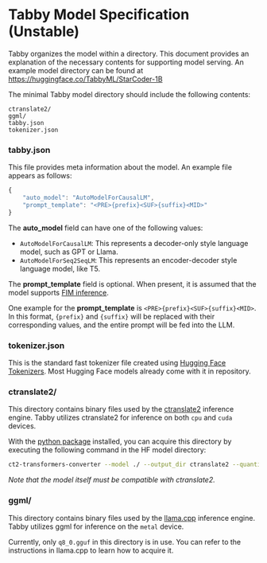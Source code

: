 # Tabby Model Specification (Unstable)

Tabby organizes the model within a directory. This document provides an explanation of the necessary contents for supporting model serving. An example model directory can be found at https://huggingface.co/TabbyML/StarCoder-1B

The minimal Tabby model directory should include the following contents:

```
ctranslate2/
ggml/
tabby.json
tokenizer.json
```

### tabby.json

This file provides meta information about the model. An example file appears as follows:

```js
{
    "auto_model": "AutoModelForCausalLM",
    "prompt_template": "<PRE>{prefix}<SUF>{suffix}<MID>"
}
```

The **auto_model** field can have one of the following values:
- `AutoModelForCausalLM`: This represents a decoder-only style language model, such as GPT or Llama.
- `AutoModelForSeq2SeqLM`: This represents an encoder-decoder style language model, like T5.

The **prompt_template** field is optional. When present, it is assumed that the model supports [FIM inference](https://arxiv.org/abs/2207.14255).

One example for the **prompt_template** is `<PRE>{prefix}<SUF>{suffix}<MID>`. In this format, `{prefix}` and `{suffix}` will be replaced with their corresponding values, and the entire prompt will be fed into the LLM.

### tokenizer.json
This is the standard fast tokenizer file created using [Hugging Face Tokenizers](https://github.com/huggingface/tokenizers). Most Hugging Face models already come with it in repository.

### ctranslate2/
This directory contains binary files used by the [ctranslate2](https://github.com/OpenNMT/CTranslate2) inference engine. Tabby utilizes ctranslate2 for inference on both `cpu` and `cuda` devices.

With the [python package](https://pypi.org/project/ctranslate2) installed, you can acquire this directory by executing the following command in the HF model directory:

```bash
ct2-transformers-converter --model ./ --output_dir ctranslate2 --quantization=float16
```

*Note that the model itself must be compatible with ctranslate2.*

### ggml/
This directory contains binary files used by the [llama.cpp](https://github.com/ggerganov/llama.cpp) inference engine. Tabby utilizes ggml for inference on the `metal` device.

Currently, only `q8_0.gguf` in this directory is in use. You can refer to the instructions in llama.cpp to learn how to acquire it.
